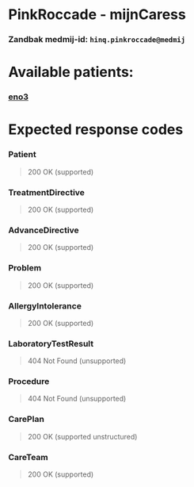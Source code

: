 # PinkRoccade - mijnCaress
### Zandbak medmij-id: `hinq.pinkroccade@medmij`

# Available patients:

### [eno3](eno3/)

# Expected response codes

### Patient
> 200 OK (supported)

### TreatmentDirective
> 200 OK (supported)

### AdvanceDirective
> 200 OK (supported)

### Problem
> 200 OK (supported)

### AllergyIntolerance
> 200 OK (supported)

### LaboratoryTestResult
> 404 Not Found (unsupported)

### Procedure
> 404 Not Found (unsupported)

### CarePlan
> 200 OK (supported unstructured)

### CareTeam
> 200 OK (supported)